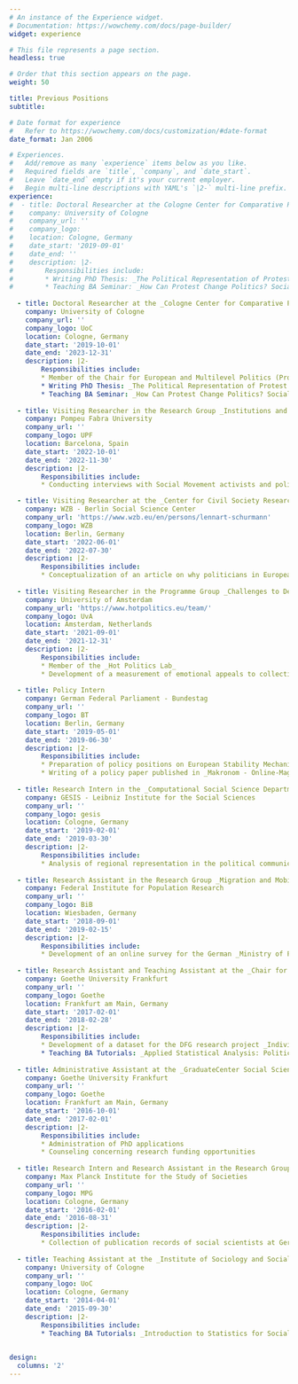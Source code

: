 ```yaml
---
# An instance of the Experience widget.
# Documentation: https://wowchemy.com/docs/page-builder/
widget: experience

# This file represents a page section.
headless: true

# Order that this section appears on the page.
weight: 50

title: Previous Positions
subtitle:

# Date format for experience
#   Refer to https://wowchemy.com/docs/customization/#date-format
date_format: Jan 2006

# Experiences.
#   Add/remove as many `experience` items below as you like.
#   Required fields are `title`, `company`, and `date_start`.
#   Leave `date_end` empty if it's your current employer.
#   Begin multi-line descriptions with YAML's `|2-` multi-line prefix.
experience:
#  - title: Doctoral Researcher at the Cologne Center for Comparative Politcs
#    company: University of Cologne
#    company_url: ''
#    company_logo: 
#    location: Cologne, Germany
#    date_start: '2019-09-01'
#    date_end: ''
#    description: |2-
#        Responsibilities include:
#        * Writing PhD Thesis: _The Political Representation of Protest in European Democracies_ 
#        * Teaching BA Seminar: _How Can Protest Change Politics? Social Movements and Political Representation_ 
        
  - title: Doctoral Researcher at the _Cologne Center for Comparative Politics_ 
    company: University of Cologne
    company_url: ''
    company_logo: UoC
    location: Cologne, Germany
    date_start: '2019-10-01'
    date_end: '2023-12-31'
    description: |2-
        Responsibilities include:
        * Member of the Chair for European and Multilevel Politics (Prof. Dr. Sven Oliver Proksch)
        * Writing PhD Thesis: _The Political Representation of Protest in European Democracies_
        * Teaching BA Seminar: _How Can Protest Change Politics? Social Movements and Political Representation_ 
        
  - title: Visiting Researcher in the Research Group _Institutions and Political Actors_
    company: Pompeu Fabra University
    company_url: ''
    company_logo: UPF
    location: Barcelona, Spain
    date_start: '2022-10-01'
    date_end: '2022-11-30'
    description: |2-
        Responsibilities include:
        * Conducting interviews with Social Movement activists and policy-makers

  - title: Visiting Researcher at the _Center for Civil Society Research_
    company: WZB - Berlin Social Science Center
    company_url: 'https://www.wzb.eu/en/persons/lennart-schurmann'
    company_logo: WZB
    location: Berlin, Germany
    date_start: '2022-06-01'
    date_end: '2022-07-30'
    description: |2-
        Responsibilities include:
        * Conceptualization of an article on why politicians in European democracies refer to protests and other collective actions in parliamentary speeches
 
  - title: Visiting Researcher in the Programme Group _Challenges to Democratic Representation_
    company: University of Amsterdam
    company_url: 'https://www.hotpolitics.eu/team/'
    company_logo: UvA
    location: Amsterdam, Netherlands
    date_start: '2021-09-01'
    date_end: '2021-12-31'
    description: |2-
        Responsibilities include:
        * Member of the _Hot Politics Lab_
        * Development of a measurement of emotional appeals to collective actions in multi-lingual political texts
        
  - title: Policy Intern 
    company: German Federal Parliament - Bundestag
    company_url: ''
    company_logo: BT
    location: Berlin, Germany
    date_start: '2019-05-01'
    date_end: '2019-06-30'
    description: |2-
        Responsibilities include:
        * Preparation of policy positions on European Stability Mechanism
        * Writing of a policy paper published in _Makronom - Online-Magazin für Wirtschaftspolitik_
        
  - title: Research Intern in the _Computational Social Science Department_
    company: GESIS - Leibniz Institute for the Social Sciences
    company_url: ''
    company_logo: gesis
    location: Cologne, Germany
    date_start: '2019-02-01'
    date_end: '2019-03-30'
    description: |2-
        Responsibilities include:
        * Analysis of regional representation in the political communication of German politicians (Master’s Thesis Project)
        
  - title: Research Assistant in the Research Group _Migration and Mobility_
    company: Federal Institute for Population Research
    company_url: ''
    company_logo: BiB
    location: Wiesbaden, Germany
    date_start: '2018-09-01'
    date_end: '2019-02-15'
    description: |2-
        Responsibilities include:
        * Development of an online survey for the German _Ministry of Foreign Affairs_
        
  - title: Research Assistant and Teaching Assistant at the _Chair for Comparative Politics_
    company: Goethe University Frankfurt
    company_url: ''
    company_logo: Goethe
    location: Frankfurt am Main, Germany
    date_start: '2017-02-01'
    date_end: '2018-02-28'
    description: |2-
        Responsibilities include:
        * Development of a dataset for the DFG research project _Individualized Representation and its Sources_
        * Teaching BA Tutorials: _Applied Statistical Analysis: Political Representation by Parliamentary Elites_
        
  - title: Administrative Assistant at the _GraduateCenter Social Sciences_
    company: Goethe University Frankfurt
    company_url: ''
    company_logo: Goethe
    location: Frankfurt am Main, Germany
    date_start: '2016-10-01'
    date_end: '2017-02-01'
    description: |2-
        Responsibilities include:
        * Administration of PhD applications
        * Counseling concerning research funding opportunities
        
  - title: Research Intern and Research Assistant in the Research Group _Transnational Diffusion of Innovation_
    company: Max Planck Institute for the Study of Societies
    company_url: ''
    company_logo: MPG
    location: Cologne, Germany
    date_start: '2016-02-01'
    date_end: '2016-08-31'
    description: |2-
        Responsibilities include:
        * Collection of publication records of social scientists at German universities and research institutes
    
  - title: Teaching Assistant at the _Institute of Sociology and Social Psychology_ 
    company: University of Cologne
    company_url: ''
    company_logo: UoC
    location: Cologne, Germany
    date_start: '2014-04-01'
    date_end: '2015-09-30'
    description: |2-
        Responsibilities include:
        * Teaching BA Tutorials: _Introduction to Statistics for Social Scientists_
        

design:
  columns: '2'
---
```

